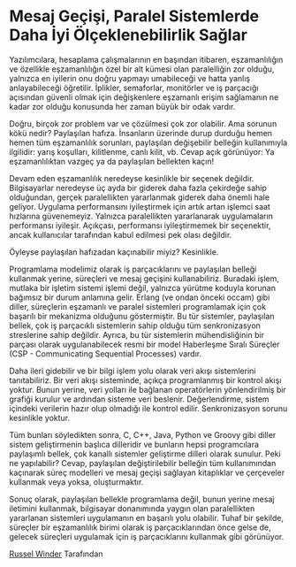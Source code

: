 # Mesaj Geçişi, Paralel Sistemlerde Daha İyi Ölçeklenebilirlik Sağlar

Yazılımcılara, hesaplama çalışmalarının en başından itibaren, eşzamanlılığın ve özellikle eşzamanlılığın özel bir alt kümesi olan paralelliğin zor olduğu, yalnızca en iyilerin onu doğru yapmayı umabileceği ve hatta yanlış anlayabileceği öğretilir. İplikler, semaforlar, monitörler ve iş parçacığı açısından güvenli olmak için değişkenlere eşzamanlı erişim sağlamanın ne kadar zor olduğu konusunda her zaman büyük bir odak vardır.

Doğru, birçok zor problem var ve çözülmesi çok zor olabilir. Ama sorunun kökü nedir? Paylaşılan hafıza. İnsanların üzerinde durup durduğu hemen hemen tüm eşzamanlılık sorunları, paylaşılan değişebilir belleğin kullanımıyla ilgilidir: yarış koşulları, kilitlenme, canlı kilit, vb. Cevap açık görünüyor: Ya eşzamanlılıktan vazgeç ya da paylaşılan bellekten kaçın!

Devam eden eşzamanlılık neredeyse kesinlikle bir seçenek değildir. Bilgisayarlar neredeyse üç ayda bir giderek daha fazla çekirdeğe sahip olduğundan, gerçek paralellikten yararlanmak giderek daha önemli hale geliyor. Uygulama performansını iyileştirmek için artık artan işlemci saat hızlarına güvenemeyiz. Yalnızca paralellikten yararlanarak uygulamaların performansı iyileşir. Açıkçası, performansı iyileştirmemek bir seçenektir, ancak kullanıcılar tarafından kabul edilmesi pek olası değildir.

Öyleyse paylaşılan hafızadan kaçınabilir miyiz? Kesinlikle.

Programlama modelimiz olarak iş parçacıklarını ve paylaşılan belleği kullanmak yerine, süreçleri ve mesaj geçişini kullanabiliriz. Buradaki işlem, mutlaka bir işletim sistemi işlemi değil, yalnızca yürütme koduyla korunan bağımsız bir durum anlamına gelir. Erlang (ve ondan önceki occam) gibi diller, süreçlerin eşzamanlı ve paralel sistemleri programlamak için çok başarılı bir mekanizma olduğunu göstermiştir. Bu tür sistemler, paylaşılan bellek, çok iş parçacıklı sistemlerin sahip olduğu tüm senkronizasyon streslerine sahip değildir. Ayrıca, bu tür sistemlerin mühendisliğinin bir parçası olarak uygulanabilecek resmi bir model Haberleşme Sıralı Süreçler (CSP - Communicating Sequential Processes) vardır.

Daha ileri gidebilir ve bir bilgi işlem yolu olarak veri akışı sistemlerini tanıtabiliriz. Bir veri akışı sisteminde, açıkça programlanmış bir kontrol akışı yoktur. Bunun yerine, veri yolları ile bağlanan operatörlerin yönlendirilmiş bir grafiği kurulur ve ardından sisteme veri beslenir. Değerlendirme, sistem içindeki verilerin hazır olup olmadığı ile kontrol edilir. Senkronizasyon sorunu kesinlikle yoktur.

Tüm bunları söyledikten sonra, C, C++, Java, Python ve Groovy gibi diller sistem geliştirmenin başlıca dilleridir ve bunların hepsi programcılara paylaşımlı bellek, çok kanallı sistemler geliştirme dilleri olarak sunulur. Peki ne yapılabilir? Cevap, paylaşılan değiştirilebilir belleğin tüm kullanımından kaçınarak süreç modelleri ve mesaj geçişi sağlayan kitaplıklar ve çerçeveler kullanmak veya yoksa, oluşturmaktır.

Sonuç olarak, paylaşılan bellekle programlama değil, bunun yerine mesaj iletimini kullanmak, bilgisayar donanımında yaygın olan paralellikten yararlanan sistemleri uygulamanın en başarılı yolu olabilir. Tuhaf bir şekilde, süreçler bir eşzamanlılık birimi olarak iş parçacıklarından önce gelse de, gelecek süreçleri uygulamak için iş parçacıklarını kullanmak gibi görünüyor.

[Russel Winder](http://programmer.97things.oreilly.com/wiki/index.php/Russel_Winder) Tarafından